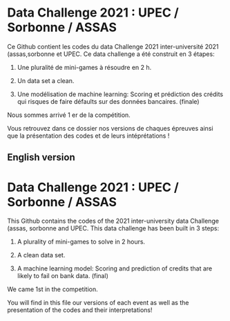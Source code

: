 # Data Challenge 2021 : UPEC / Sorbonne / ASSAS 

Ce Github contient les codes du data Challenge 2021 inter-université 2021 (assas,sorbonne et UPEC. Ce data challenge a été construit en 3 étapes: 

1) Une pluralité de mini-games à résoudre en 2 h. 

2) Un data set a clean. 

3) Une modélisation de machine learning: Scoring et prédiction des crédits qui risques de faire défaults sur des données bancaires. (finale) 


Nous sommes arrivé 1 er de la compétition. 

Vous retrouvez dans ce dossier nos versions de chaques épreuves ainsi que la présentation des codes et de leurs intéprétations ! 



## English version 

# Data Challenge 2021 : UPEC / Sorbonne / ASSAS 

This Github contains the codes of the 2021 inter-university data Challenge (assas, sorbonne and UPEC. This data challenge has been built in 3 steps: 

1) A plurality of mini-games to solve in 2 hours. 

2) A clean data set. 

3) A machine learning model: Scoring and prediction of credits that are likely to fail on bank data. (final) 


We came 1st in the competition. 

You will find in this file our versions of each event as well as the presentation of the codes and their interpretations! 

